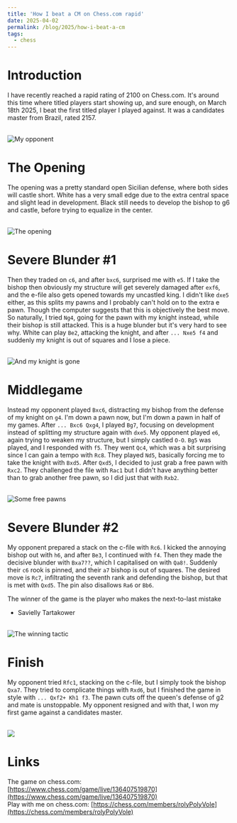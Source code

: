 ```yaml
---
title: 'How I beat a CM on Chess.com rapid'
date: 2025-04-02
permalink: /blog/2025/how-i-beat-a-cm
tags:
  - chess
---
```


# Introduction

I have recently reached a rapid rating of 2100 on Chess.com. It's around this time where titled players start showing up, and sure enough, on March 18th 2025, I beat the first titled player I played against. It was a candidates master from Brazil, rated 2157.

<br />

<img src="/images/blogs/how_i_beat_a_cm/image_1.png" alt="My opponent">

<br />

# The Opening

The opening was a pretty standard open Sicilian defense, where both sides will castle short. White has a very small edge due to the extra central space and slight lead in development. Black still needs to develop the bishop to g6 and castle, before trying to equalize in the center.

<br />

<img src="/images/blogs/how_i_beat_a_cm/opening.png" alt="The opening">

<br />

# Severe Blunder #1

Then they traded on `c6`, and after `bxc6`, surprised me with `e5`. If I take the bishop then obviously my structure will get severely damaged after `exf6`, and the e-file also gets opened towards my uncastled king. I didn't like `dxe5` either, as this splits my pawns and I probably can't hold on to the extra e pawn. Though the computer suggests that this is objectively the best move. So naturally, I tried `Ng4`, going for the pawn with my knight instead, while their bishop is still attacked. This is a huge blunder but it's very hard to see why. White can play `Be2`, attacking the knight, and after `... Nxe5 f4` and suddenly my knight is out of squares and I lose a piece.

<br />

<img src="/images/blogs/how_i_beat_a_cm/trap.png" alt="And my knight is gone">

<br />

# Middlegame

Instead my opponent played `Bxc6`, distracting my bishop from the defense of my knight on `g4`. I'm down a pawn now, but I'm down a pawn in half of my games. After `... Bxc6 Qxg4`, I played `Bg7`, focusing on development instead of splitting my structure again with `dxe5`. My opponent played `e6`, again trying to weaken my structure, but I simply castled `O-O`. `Bg5` was played, and I responded with `f5`. They went `Qc4`, which was a bit surprising since I can gain a tempo with `Rc8`. They played `Nd5`, basically forcing me to take the knight with `Bxd5`. After `Qxd5`, I decided to just grab a free pawn with `Rxc2`. They challenged the file with `Rac1` but I didn't have anything better than to grab another free pawn, so I did just that with `Rxb2`. 

<br />

<img src="/images/blogs/how_i_beat_a_cm/free_pawns.png" alt="Some free pawns">

<br />

# Severe Blunder #2

My opponent prepared a stack on the c-file with `Rc6`. I kicked the annoying bishop out with `h6`, and after `Be3`, I continued with `f4`. Then they made the decisive blunder with `Bxa7??`, which I capitalised on with `Qa8!`. Suddenly their `c6` rook is pinned, and their `a7` bishop is out of squares. The desired move is `Rc7`, infiltrating the seventh rank and defending the bishop, but that is met with `Qxd5`. The pin also disallows `Ra6` or `Bb6`.


>
 The winner of the game is the player who makes the next-to-last mistake
 - Savielly Tartakower

<br />

<img src="/images/blogs/how_i_beat_a_cm/pin.png" alt="The winning tactic">

<br />

# Finish

My opponent tried `Rfc1`, stacking on the c-file, but I simply took the bishop `Qxa7`. They tried to complicate things with `Rxd6`, but I finished the game in style with `... Qxf2+ Kh1 f3`. The pawn cuts off the queen's defense of g2 and mate is unstoppable. My opponent resigned and with that, I won my first game against a candidates master.

<br />

<img src="/images/blogs/how_i_beat_a_cm/finish.png">

<br />

# Links
The game on chess.com: [https://www.chess.com/game/live/136407519870](https://www.chess.com/game/live/136407519870) <br />
Play with me on chess.com: [https://chess.com/members/rolyPolyVole](https://chess.com/members/rolyPolyVole)